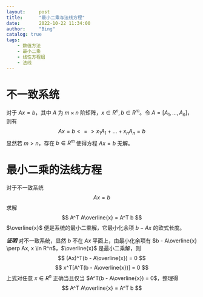 ```yaml
---
layout:     post
title:      "最小二乘与法线方程"
date:       2022-10-22 11:34:00
author:     "Bing"
catalog: true
tags:
    - 数值方法
    - 最小二乘
    - 线性方程组
    - 法线
---
```

# 不一致系统
对于 $Ax = b$，其中 $A$ 为 $m \times n$ 阶矩阵，$x \in R^n, b \in R^m$。令 $A = [A_1,...,A_n]$，则有
$$
    Ax = b <=> x_1A_1 + ... + x_nA_n = b
$$
显然若 $m > n$，存在 $b \in R^m$ 使得方程 $Ax = b$ 无解。

# 最小二乘的法线方程
对于不一致系统
$$
    Ax = b
$$
求解
$$
    A^T A\overline{x} = A^T b
$$
$\overline{x}$ 便是系统的最小二乘解，它最小化余项 $b - Ax$ 的欧式长度。

***证明***
对不一致系统，显然 $b$ 不在 $Ax$ 平面上，由最小化余项有 $b - A\overline{x} \perp Ax, x \in R^n$，$\overline{x}$ 是最小二乘解，则
$$
    (Ax)^T(b - A\overline{x}) = 0
$$
$$
    x^T[A^T(b - A\overline{x})] = 0
$$
上式对任意 $x \in R^n$ 正确当且仅当 $A^T(b - A\overline{x}) = 0$，整理得
$$
    A^T A\overline{x} = A^T b
$$